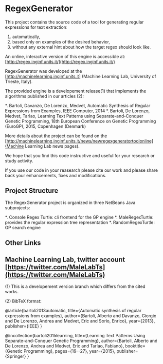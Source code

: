 # RegexGenerator

This project contains the source code of a tool for generating regular expressions for text extraction:

1. automatically,
2. based only on examples of the desired behavior,
3. without any external hint about how the target regex should look like.

An online, interactive version of this engine is accessible at: [http://regex.inginf.units.it/](http://regex.inginf.units.it/)

RegexGenerator was developed at the [http://machinelearning.inginf.units.it] (Machine Learning Lab, University of Trieste, Italy).

The provided engine is a developement release(1) that implements the algorithms published in our articles (2):

*. Bartoli, Davanzo, De Lorenzo, Medvet, Automatic Synthesis of Regular Expressions from Examples, IEEE Computer, 2014
*. Bartoli, De Lorenzo, Medvet, Tarlao, Learning Text Patterns using Separate-and-Conquer Genetic Programming, 18th European Conference on Genetic Programming (EuroGP), 2015, Copenhagen (Denmark)

More details about the project can be found on the [http://machinelearning.inginf.units.it/news/newregexgeneratortoolonline](Machine Learning Lab news pages).

We hope that you find this code instructive and useful for your research or study activity.

If you use our code in your reasearch please cite our work and please share back your enhancements, fixes and 
modifications.

## Project Structure

The RegexGenerator project is organized in three NetBeans Java subprojects:

*. Console Regex Turtle:  cli frontend for the GP engine
*. MaleRegexTurtle:       provides the regular expression tree representation
*. RandomRegexTurtle:     GP search engine 

## Other Links

Machine Learning Lab, twitter account [https://twitter.com/MaleLabTs](https://twitter.com/MaleLabTs)
---

(1) This is a developement version branch which differs from the cited works.

(2) BibTeX format:

@article{bartoli2013automatic,
  title={Automatic synthesis of regular expressions from examples},
  author={Bartoli, Alberto and Davanzo, Giorgio and De Lorenzo, Andrea and Medvet, Eric and Sorio, Enrico},
  year={2013},
  publisher={IEEE}
}

@incollection{bartoli2015learning,
  title={Learning Text Patterns Using Separate-and-Conquer Genetic Programming},
  author={Bartoli, Alberto and De Lorenzo, Andrea and Medvet, Eric and Tarlao, Fabiano},
  booktitle={Genetic Programming},
  pages={16--27},
  year={2015},
  publisher={Springer}
}
